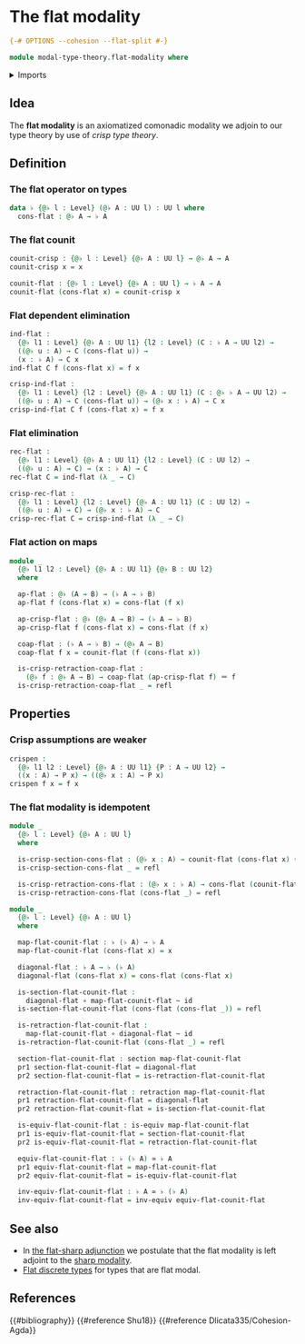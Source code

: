 # The flat modality

```agda
{-# OPTIONS --cohesion --flat-split #-}

module modal-type-theory.flat-modality where
```

<details><summary>Imports</summary>

```agda
open import foundation.dependent-pair-types
open import foundation.equivalences
open import foundation.function-types
open import foundation.homotopies
open import foundation.identity-types
open import foundation.retractions
open import foundation.sections
open import foundation.universe-levels
```

</details>

## Idea

The **flat modality** is an axiomatized comonadic modality we adjoin to our type
theory by use of _crisp type theory_.

## Definition

### The flat operator on types

```agda
data ♭ {@♭ l : Level} (@♭ A : UU l) : UU l where
  cons-flat : @♭ A → ♭ A
```

### The flat counit

```agda
counit-crisp : {@♭ l : Level} {@♭ A : UU l} → @♭ A → A
counit-crisp x = x

counit-flat : {@♭ l : Level} {@♭ A : UU l} → ♭ A → A
counit-flat (cons-flat x) = counit-crisp x
```

### Flat dependent elimination

```agda
ind-flat :
  {@♭ l1 : Level} {@♭ A : UU l1} {l2 : Level} (C : ♭ A → UU l2) →
  ((@♭ u : A) → C (cons-flat u)) →
  (x : ♭ A) → C x
ind-flat C f (cons-flat x) = f x

crisp-ind-flat :
  {@♭ l1 : Level} {l2 : Level} {@♭ A : UU l1} (C : @♭ ♭ A → UU l2) →
  ((@♭ u : A) → C (cons-flat u)) → (@♭ x : ♭ A) → C x
crisp-ind-flat C f (cons-flat x) = f x
```

### Flat elimination

```agda
rec-flat :
  {@♭ l1 : Level} {@♭ A : UU l1} {l2 : Level} (C : UU l2) →
  ((@♭ u : A) → C) → (x : ♭ A) → C
rec-flat C = ind-flat (λ _ → C)

crisp-rec-flat :
  {@♭ l1 : Level} {l2 : Level} {@♭ A : UU l1} (C : UU l2) →
  ((@♭ u : A) → C) → (@♭ x : ♭ A) → C
crisp-rec-flat C = crisp-ind-flat (λ _ → C)
```

### Flat action on maps

```agda
module _
  {@♭ l1 l2 : Level} {@♭ A : UU l1} {@♭ B : UU l2}
  where

  ap-flat : @♭ (A → B) → (♭ A → ♭ B)
  ap-flat f (cons-flat x) = cons-flat (f x)

  ap-crisp-flat : @♭ (@♭ A → B) → (♭ A → ♭ B)
  ap-crisp-flat f (cons-flat x) = cons-flat (f x)

  coap-flat : (♭ A → ♭ B) → (@♭ A → B)
  coap-flat f x = counit-flat (f (cons-flat x))

  is-crisp-retraction-coap-flat :
    (@♭ f : @♭ A → B) → coap-flat (ap-crisp-flat f) ＝ f
  is-crisp-retraction-coap-flat _ = refl
```

## Properties

### Crisp assumptions are weaker

```agda
crispen :
  {@♭ l1 l2 : Level} {@♭ A : UU l1} {P : A → UU l2} →
  ((x : A) → P x) → ((@♭ x : A) → P x)
crispen f x = f x
```

### The flat modality is idempotent

```agda
module _
  {@♭ l : Level} {@♭ A : UU l}
  where

  is-crisp-section-cons-flat : (@♭ x : A) → counit-flat (cons-flat x) ＝ x
  is-crisp-section-cons-flat _ = refl

  is-crisp-retraction-cons-flat : (@♭ x : ♭ A) → cons-flat (counit-flat x) ＝ x
  is-crisp-retraction-cons-flat (cons-flat _) = refl
```

```agda
module _
  {@♭ l : Level} {@♭ A : UU l}
  where

  map-flat-counit-flat : ♭ (♭ A) → ♭ A
  map-flat-counit-flat (cons-flat x) = x

  diagonal-flat : ♭ A → ♭ (♭ A)
  diagonal-flat (cons-flat x) = cons-flat (cons-flat x)

  is-section-flat-counit-flat :
    diagonal-flat ∘ map-flat-counit-flat ~ id
  is-section-flat-counit-flat (cons-flat (cons-flat _)) = refl

  is-retraction-flat-counit-flat :
    map-flat-counit-flat ∘ diagonal-flat ~ id
  is-retraction-flat-counit-flat (cons-flat _) = refl

  section-flat-counit-flat : section map-flat-counit-flat
  pr1 section-flat-counit-flat = diagonal-flat
  pr2 section-flat-counit-flat = is-retraction-flat-counit-flat

  retraction-flat-counit-flat : retraction map-flat-counit-flat
  pr1 retraction-flat-counit-flat = diagonal-flat
  pr2 retraction-flat-counit-flat = is-section-flat-counit-flat

  is-equiv-flat-counit-flat : is-equiv map-flat-counit-flat
  pr1 is-equiv-flat-counit-flat = section-flat-counit-flat
  pr2 is-equiv-flat-counit-flat = retraction-flat-counit-flat

  equiv-flat-counit-flat : ♭ (♭ A) ≃ ♭ A
  pr1 equiv-flat-counit-flat = map-flat-counit-flat
  pr2 equiv-flat-counit-flat = is-equiv-flat-counit-flat

  inv-equiv-flat-counit-flat : ♭ A ≃ ♭ (♭ A)
  inv-equiv-flat-counit-flat = inv-equiv equiv-flat-counit-flat
```

## See also

- In [the flat-sharp adjunction](modal-type-theory.flat-sharp-adjunction.md) we
  postulate that the flat modality is left adjoint to the
  [sharp modality](modal-type-theory.sharp-modality.md).
- [Flat discrete types](modal-type-theory.flat-discrete-types.md) for types that
  are flat modal.

## References

{{#bibliography}} {{#reference Shu18}} {{#reference Dlicata335/Cohesion-Agda}}
